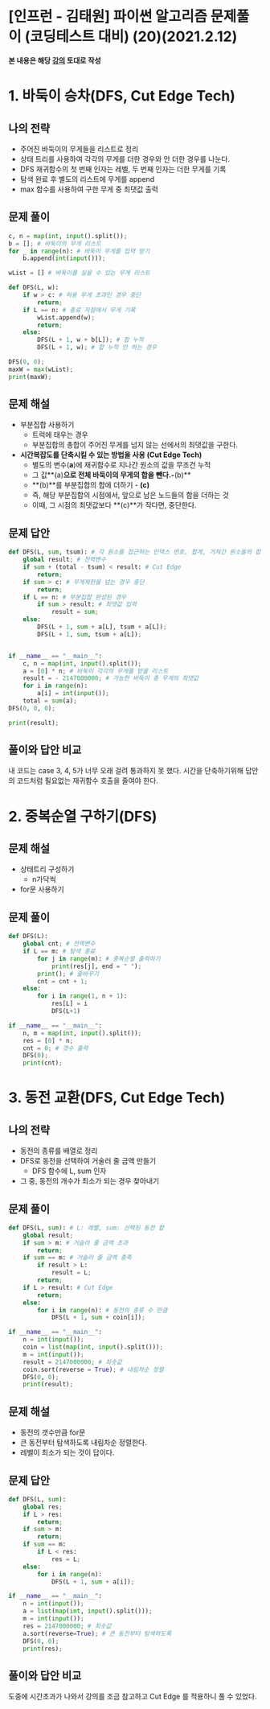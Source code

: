 # [인프런 - 김태원] 파이썬 알고리즘 문제풀이 (코딩테스트 대비) (20)(2021.2.12)



**본 내용은 해당 [강의](https://www.inflearn.com/course/파이썬-알고리즘-문제풀이-코딩테스트/dashboard) 토대로 작성**



# 1. 바둑이 승차(DFS, Cut Edge Tech)

## 나의 전략

* 주어진 바둑이의 무게들을 리스트로 정리
* 상태 트리를 사용하여 각각의 무게를 더한 경우와 안 더한 경우를 나눈다.
* DFS 재귀함수의 첫 번째 인자는 레벨, 두 번째 인자는 더한 무게를 기록
* 탐색 완료 후 별도의 리스트에 무게를 append
* max 함수를 사용하여 구한 무게 중 최댓값 출력



## 문제 풀이

```python
c, n = map(int, input().split());
b = []; # 바둑이의 무게 리스트
for _ in range(n): # 바둑이 무게를 입력 받기
    b.append(int(input()));

wList = [] # 바둑이를 실을 수 있는 무게 리스트

def DFS(L, w):
    if w > c: # 허용 무게 초과인 경우 중단
        return;
    if L == n: # 종료 지점에서 무게 기록
        wList.append(w);
        return;
    else:
        DFS(L + 1, w + b[L]); # 합 누적
        DFS(L + 1, w); # 합 누적 안 하는 경우

DFS(0, 0);
maxW = max(wList);
print(maxW);
```



## 문제 해설

* 부분집합 사용하기
  * 트럭에 태우는 경우
  * 부분집합의 총합이 주어진 무게를 넘지 않는 선에서의 최댓값을 구한다.
* **시간복잡도를 단축시킬 수 있는 방법을 사용 (Cut Edge Tech)**
  * 별도의 변수(**a**)에 재귀함수로 지나간 원소의 값을 무조건 누적
  * 그 값**(a)**으로 전체 바둑이의 무게의 합을 뺀다.-**(b)**
  * **(b)**를 부분집합의 합에 더하기 - **(c)**
  * 즉, 해당 부분집합의 시점에서, 앞으로 남은 노드들의 합을 더하는 것
  * 이때, 그 시점의 최댓값보다 **(c)**가 작다면, 중단한다.

## 문제 답안

```python
def DFS(L, sum, tsum): # 각 원소를 접근하는 인덱스 번호, 합계, 거쳐간 원소들의 합
    global result; # 전역변수
    if sum + (total - tsum) < result: # Cut Edge
        return;
    if sum > c: # 무게제한을 넘는 경우 중단
        return;
    if L == n: # 부분집합 완성된 경우
        if sum > result: # 최댓값 입력
            result = sum;
    else:
        DFS(L + 1, sum + a[L], tsum + a[L]);
        DFS(L + 1, sum, tsum + a[L]);


if __name__ == "__main__":
    c, n = map(int, input().split());
    a = [0] * n; # 바둑이 각각의 무게를 받을 리스트
    result = - 2147000000; # 가능한 바둑이 총 무게의 최댓값
    for i in range(n):
        a[i] = int(input());
    total = sum(a);
DFS(0, 0, 0);

print(result);
```



## 풀이와 답안 비교

내 코드는 case 3, 4, 5가 너무 오래 걸려 통과하지 못 했다. 시간을 단축하기위해 답안의 코드처럼 필요없는 재귀함수 호출을 줄여야 한다.



# 2. 중복순열 구하기(DFS)

## 문제 해설

* 상태트리 구성하기
  * n가닥씩
* for문 사용하기



##  문제 풀이

```python
def DFS(L):
    global cnt; # 전역변수
    if L == m: # 탐색 종료
        for j in range(m): # 중복순열 출력하기
            print(res[j], end = " ");
        print(); # 줄바꾸기
        cnt = cnt + 1;
    else:
        for i in range(1, n + 1):
            res[L] = i
            DFS(L+1)

if __name__ == "__main__":
    n, m = map(int, input().split());
    res = [0] * n;
    cnt = 0; # 갯수 출력
    DFS(0);
    print(cnt);
```



# 3. 동전 교환(DFS, Cut Edge Tech)

## 나의 전략

* 동전의 종류를 배열로 정리
* DFS로 동전을 선택하여 거술러 줄 금액 만들기
  * DFS 함수에 L, sum 인자
* 그 중, 동전의 개수가 최소가 되는 경우 찾아내기



## 문제 풀이

```python
def DFS(L, sum): # L: 레벨, sum: 선택된 동전 합
    global result;
    if sum > m: # 거슬러 줄 금액 초과
        return;
    if sum == m: # 거슬러 줄 금액 충족
        if result > L:
            result = L;
        return;
    if L > result: # Cut Edge
        return;
    else:
        for i in range(n): # 동전의 종류 수 만큼
            DFS(L + 1, sum + coin[i]);

if __name__ == "__main__":
    n = int(input());
    coin = list(map(int, input().split()));
    m = int(input());
    result = 2147000000; # 최솟값
    coin.sort(reverse = True); # 내림차순 정렬
    DFS(0, 0);
    print(result);
```



## 문제 해설

* 동전의 갯수만큼 for문
* 큰 동전부터 탐색하도록 내림차순 정렬한다.
* 레벨이 최소가 되는 것이 답이다.

## 문제 답안

```python
def DFS(L, sum):
    global res;
    if L > res:
        return;
    if sum > m:
        return;
    if sum == m:
        if L < res:
            res = L;
    else:
        for i in range(n):
            DFS(L + 1, sum + a[i]);

if __name__ == "__main__":
    n = int(input());
    a = list(map(int, input().split()));
    m = int(input());
    res = 2147000000; # 최솟값
    a.sort(reverse=True); # 큰 동전부터 탐색하도록
    DFS(0, 0);
    print(res);
```



## 풀이와 답안 비교

도중에 시간초과가 나와서 강의를 조금 참고하고  Cut Edge 를 적용하니 풀 수 있었다.